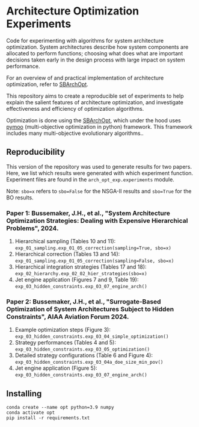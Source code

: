 # Architecture Optimization Experiments

Code for experimenting with algorithms for system architecture optimization. System architectures describe how system
components are allocated to perform functions; choosing what does what are important decisions taken early in the design
process with large impact on system performance.

For an overview of and practical implementation of architecture optimization, refer to
[SBArchOpt](https://github.com/jbussemaker/SBArchOpt).

This repository aims to create a reproducible set of experiments to help explain the salient features of architecture
optimization, and investigate effectiveness and efficiency of optimization algorithms.

Optimization is done using the [SBArchOpt](https://github.com/jbussemaker/SBArchOpt), which under the hood uses
[pymoo](https://pymoo.org/) (multi-objective optimization in python) framework. This framework includes many
multi-objective evolutionary algorithms..

## Reproducibility

This version of the repository was used to generate results for two papers.
Here, we list which results were generated with which experiment function.
Experiment files are found in the `arch_opt_exp.experiments` module.

Note: `sbo=x` refers to `sbo=False` for the NSGA-II results and `sbo=True` for the BO results.

### Paper 1: Bussemaker, J.H., et al., "System Architecture Optimization Strategies: Dealing with Expensive Hierarchical Problems", 2024.

1. Hierarchical sampling (Tables 10 and 11): `exp_01_sampling.exp_01_05_correction(sampling=True, sbo=x)`
2. Hierarchical correction (Tables 13 and 14): `exp_01_sampling.exp_01_05_correction(sampling=False, sbo=x)`
3. Hierarchical integration strategies (Tables 17 and 18): `exp_02_hierarchy.exp_02_02_hier_strategies(sbo=x)`
4. Jet engine application (Figures 7 and 9, Table 19): `exp_03_hidden_constraints.exp_03_07_engine_arch()`

### Paper 2: Bussemaker, J.H., et al., "Surrogate-Based Optimization of System Architectures Subject to Hidden Constraints", AIAA Aviation Forum 2024.

1. Example optimization steps (Figure 3): `exp_03_hidden_constraints.exp_03_04_simple_optimization()`
2. Strategy performances (Tables 4 and 5): `exp_03_hidden_constraints.exp_03_05_optimization()`
3. Detailed strategy configurations (Table 6 and Figure 4): `exp_03_hidden_constraints.exp_03_04a_doe_size_min_pov()`
4. Jet engine application (Figure 5): `exp_03_hidden_constraints.exp_03_07_engine_arch()`

## Installing

```
conda create --name opt python=3.9 numpy
conda activate opt
pip install -r requirements.txt
```
